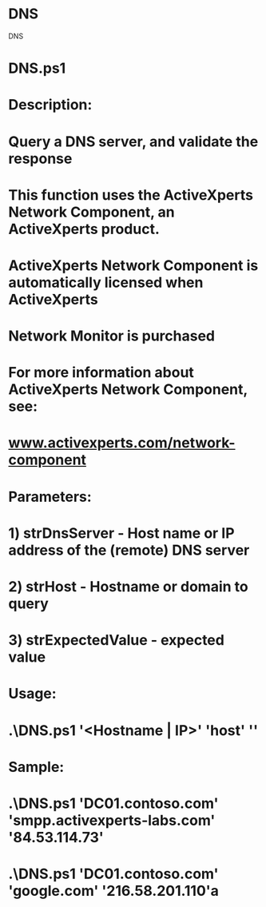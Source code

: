 # DNS
DNS
#     DNS.ps1

# Description: 
#     Query a DNS server, and validate the response
#     This function uses the ActiveXperts Network Component, an ActiveXperts product.
#     ActiveXperts Network Component is automatically licensed when ActiveXperts 
#     Network Monitor is purchased
#     For more information about ActiveXperts Network Component, see: 
#       www.activexperts.com/network-component
# Parameters:
#     1) strDnsServer - Host name or IP address of the (remote) DNS server
#     2) strHost - Hostname or domain to query
#     3) strExpectedValue - expected value 
# Usage:
#     .\DNS.ps1 '<Hostname | IP>' 'host' '<expected value>'
# Sample:
#     .\DNS.ps1 'DC01.contoso.com' 'smpp.activexperts-labs.com' '84.53.114.73'
  #   .\DNS.ps1 'DC01.contoso.com' 'google.com' '216.58.201.110'a
